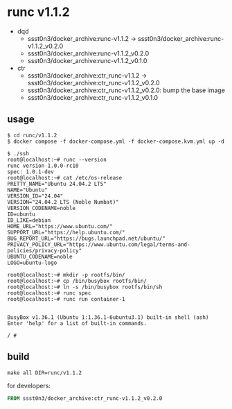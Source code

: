 # runc v1.1.2

* dqd
    * ssst0n3/docker_archive:runc-v1.1.2 -> ssst0n3/docker_archive:runc-v1.1.2_v0.2.0
    * ssst0n3/docker_archive:runc-v1.1.2_v0.2.0
    * ssst0n3/docker_archive:runc-v1.1.2_v0.1.0
* ctr
    * ssst0n3/docker_archive:ctr_runc-v1.1.2 -> ssst0n3/docker_archive:ctr_runc-v1.1.2_v0.2.0
    * ssst0n3/docker_archive:ctr_runc-v1.1.2_v0.2.0: bump the base image
    * ssst0n3/docker_archive:ctr_runc-v1.1.2_v0.1.0

## usage

```shell
$ cd runc/v1.1.2
$ docker compose -f docker-compose.yml -f docker-compose.kvm.yml up -d
```

```shell
$ ./ssh
root@localhost:~# runc --version
runc version 1.0.0-rc10
spec: 1.0.1-dev
root@localhost:~# cat /etc/os-release 
PRETTY_NAME="Ubuntu 24.04.2 LTS"
NAME="Ubuntu"
VERSION_ID="24.04"
VERSION="24.04.2 LTS (Noble Numbat)"
VERSION_CODENAME=noble
ID=ubuntu
ID_LIKE=debian
HOME_URL="https://www.ubuntu.com/"
SUPPORT_URL="https://help.ubuntu.com/"
BUG_REPORT_URL="https://bugs.launchpad.net/ubuntu/"
PRIVACY_POLICY_URL="https://www.ubuntu.com/legal/terms-and-policies/privacy-policy"
UBUNTU_CODENAME=noble
LOGO=ubuntu-logo
```

```shell
root@localhost:~# mkdir -p rootfs/bin/
root@localhost:~# cp /bin/busybox rootfs/bin/
root@localhost:~# ln -s /bin/busybox rootfs/bin/sh
root@localhost:~# runc spec
root@localhost:~# runc run container-1


BusyBox v1.36.1 (Ubuntu 1:1.36.1-6ubuntu3.1) built-in shell (ash)
Enter 'help' for a list of built-in commands.

/ # 
```

## build

```shell
make all DIR=runc/v1.1.2
```

for developers:

```dockerfile
FROM ssst0n3/docker_archive:ctr_runc-v1.1.2_v0.2.0
```
